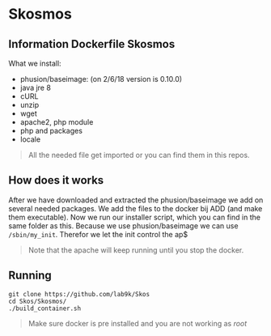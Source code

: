 # Skosmos
## Information Dockerfile Skosmos

What we install:
* phusion/baseimage:<version> (on 2/6/18 version is 0.10.0)
* java jre 8
* cURL
* unzip
* wget
* apache2, php module
* php and packages
* locale

> All the needed file get imported or you can find them in this repos.

## How does it works

After we have downloaded and extracted the phusion/baseimage we add on several needed packages.
We add the files to the docker bij ADD (and make them executable).
Now we run our installer script, which you can find in the same folder as this.
Because we use phusion/baseimage we can use `/sbin/my_init`. Therefor we let the init control the ap$
> Note that the apache will keep running until you stop the docker.

## Running

```
git clone https://github.com/lab9k/Skos
cd Skos/Skosmos/
./build_container.sh
```

> Make sure docker is pre installed and you are not working as *root*
